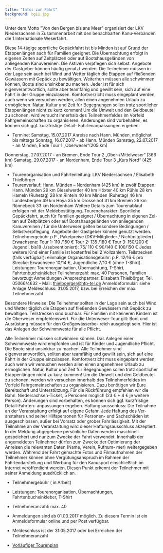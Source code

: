 ```yaml
---
title: "Infos zur Fahrt"
background: bg11.jpg
---
```

Unter dem Motto "Von den Bergen bis ans Meer" organisiert der LKV Niedersachsen in Zusammenarbeit mit den benachbarten Kanu-Verbänden die 1.Internationale Weserfahrt.


Diese 14-tägige sportliche Gepäckfahrt ist bis Minden ist auf Grund der Etappenlängen auch für Familien geeignet. Die Übernachtung erfolgt in eigenen Zelten auf Zeltplätzen oder auf Bootshausgeländen von anliegenden Kanuvereinen. Die Aktiven verpflegen sich selbst. Angebote der Gastgeber können häufig genutzt werden. Die Teilnehmer müssen in der Lage sein auch bei Wind und Wetter täglich die Etappen auf fließenden Gewässern mit Gepäck zu bewältigen. Weiterhun müssen alle schwimmen können, Boote sind unsinkbar zu machen. Jeder ist für sich eigenverantwortlich, sollte aber teamfähig und gewillt sein, sich auf eine Fahrt in der Gruppe einzulassen. Komfortverzicht muss eingeplant werden, auch wenn wir versuchen werden, allen einen angenehmen Urlaub zu ermöglichen. Natur, Kultur und Zeit für Begegnungen sollen trotz sportlicher Etappenlängen nicht zu kurz kommen! Um die Umwelt und den Geldbeutel zu schonen, wird versucht innerhalb des Teilnehmerfeldes im Vorfeld Fahrgemeinschaften zu organisieren. Änderungen sind vorbehalten, es können sich ggf. kurzfristige Detail- Fahrtenanpassungen ergeben. 

- Termine:
Samstag, 15.07.2017	Anreise nach Hann. Münden, möglichst bis mittags
Sonntag, 16.07.2017 -	ab Hann. Münden
Samstag, 22.07.2017 -	an Minden, Ende Tour 1 „Oberweser“(205 km)


Donnerstag, 27.07.2017 -   an Bremen, Ende Tour 2 „Ober-/Mittelweser“ (366 km)
Samstag, 29.07.2017 -	an Nordenham, Ende Tour 3 „Kurs Nord“ (425 km)
- Tourenorganisation und Fahrtenleitung:
LKV Niedersachsen / Elisabeth Thielbörger
- Tourenverlauf:
Hann. Münden – Nordenham (425 km) in zwölf Etappen: Hann. Münden 29 km  Gieselwerder 40 km  Höxter 40 km  Rühle 28 km
Hameln (Ruhetag) 28 km  Rinteln 40 km   Minden (Ruhetag)  46 km  Landesbergen  49 km
Hoya  35 km Drosselhof  31 km  Bremen  26 km  Rönnebeck  33 km  Nordenham
Weitere Details zum Tourenablauf erfolgen mit der Meldebestätigung.
Tourencharakter:
Sportliche Gepäckfahrt, auch für Familien geeignet / Übernachtung in eigenen Zel- ten auf Zeltplätzen oder auf Bootshausgeländen von anliegenden Kanuvereinen / für die Unterweser gelten besondere Bedingungen / Selbstverpflegung, Angebote der Gastgeber können genutzt werden.
Teilnehmergebühr p.P., Paketpreise (DKV-Mitglieder / Nichtmitglieder)
Erwachsene:                Tour 1: 110 /150 €    Tour 2: 135 /180 €     Tour 3: 150/200 € Jugendl. bis18 J.(subventioniert):    75/ 110 €                      90/140 €                    100/150 € Jedes weitere Kind einer Familie ist kostenfrei bei 2 Vollzahlern.
Teilstrecken  (falls verfügbar):	einmalige Organisationsgebühr: p.P. 12/16 €
pro Strecke:              Erwachsene 10/14 €, Jugendliche 7/10 € (ohne T-Shirt). Leistungen:             Tourenorganisation, Übernachtung, T-Shirt, Fahrtenbucheinkleber Teilnehmerzahl:     max. 40 Personen, Familien bevorzugt
Anmeldungen /Ansprechpartner:
Elisabeth Thielbörger,
Tel. 05066/4632 – Mail: thielboerger@htp-tel.de
Anmeldeformular: siehe Anlage
Meldeschluss:	31.05.2017, bzw. bei Erreichen der max. Teilnehmerzahl
 
Besondere Hinweise:
Die Teilnehmer sollten in der Lage sein auch bei Wind und Wetter täglich die Etappen auf fließenden Gewässern mit Gepäck zu bewältigen. Teilstrecken sind buchbar.
Für Familien mit kleineren Kindern ist die Oberweser empfehlenswert.
Für die Unterweser-Tour gilt:  Boot und Ausrüstung müssen für den Großgewässerbe- reich ausgelegt sein. Hier ist das Anlegen der Schwimmweste für alle Pflicht.


Alle Teilnehmer müssen schwimmen können. Das Anlegen einer Schwimmweste wird empfohlen und ist für Kinder und Jugendliche Pflicht. Die Boote sind unsinkbar zu 
machen. Alle Teilnehmer sind eigenverantwortlich, sollten aber teamfähig und gewillt sein, sich auf eine Fahrt in der Gruppe einzulassen.
Komfortverzicht muss eingeplant werden, auch wenn wir versuchen werden allen 
einen angenehmen Urlaub zu ermöglichen.
Natur, Kultur und Zeit für Begegnungen sollen trotz sportlicher Etappenlängen nicht zu kurz kommen!
Um die Umwelt und den Geldbeutel zu schonen, werden wir versuchen innerhalb des Teilnehmerfeldes im Vorfeld Fahrgemeinschaften zu organisieren. Dazu benötigen wir Eure Bereitschaft und Unterstützung.
Für die Rückführung empfehlen wir die Bahn: Niedersachsen-Ticket, 5 Personen
möglich (23 € + 4 € je weitere Person).
Änderungen sind vorbehalten, es können sich ggf. kurzfristige Detail-Fahrten- anpassungen ergeben.
Haftungsausschluss:
Die Teilnahme an der Veranstaltung erfolgt auf eigene Gefahr. Jede Haftung des Ver- anstalters und seiner Hilfspersonen für Personen- und Sachschäden ist ausgeschlossen, außer bei Vorsatz oder grober Fahrlässigkeit. Mit der Teilnahme an der Veranstaltung wird dieser Haftungsausschluss akzeptiert.
In der Meldung abgegebene persönliche Daten werden maschinell gespeichert und nur zum Zwecke der Fahrt verwendet. Innerhalb der angemeldeten Teilnehmer dürfen zum Zwecke der Optimierung der Anreisen die relevanten Daten (Name, Verein, Rufnum- mer) weitergegeben werden. Während der Fahrt gemachte Fotos und Filmaufnahmen der Teilnehmer können ohne Vergütungsanspruch im Rahmen der Fahrtendarstellung und Werbung für den Kanusport einschließlich im Internet veröffentlicht werden. 
Diesen Punkt erkennt der Teilnehmer mit seiner Anmeldung ausdrücklich an.


- Teilnehmergebühr ( in Arbeit)


- Leistungen: 
Tourenorganisation, Übernachtungen, Fahrtenbucheinkleber, T-Shirt


- Teilnehmeranzahl:
max. 40


- Anmeldungen sind ab 01.03.2017 möglich. Zu diesem Termin ist ein Anmeldeformular online und per Post verfügbar.

- Meldeschluss ist der 31.05.2017 oder bei Erreichen der Teilnehmeranzahl

- [Vorläufiger Tourenplan](/assets/images/Tourenplan%2015%20-29%2007%20%202017.pdf)
